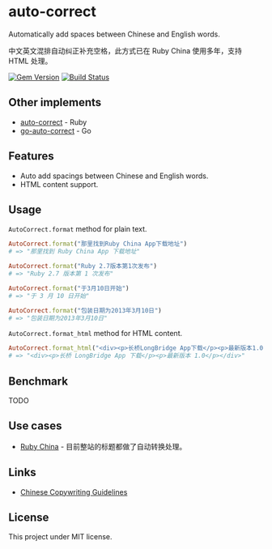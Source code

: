 # auto-correct

Automatically add spaces between Chinese and English words.

中文英文混排自动纠正补充空格，此方式已在 Ruby China 使用多年，支持 HTML 处理。

[![Gem Version](https://badge.fury.io/rb/auto-correct.svg)](https://rubygems.org/gems/auto-correct) [![Build
Status](https://api.travis-ci.org/huacnlee/auto-correct.svg?branch=master&.svg)](http://travis-ci.org/huacnlee/auto-correct)


## Other implements

- [auto-correct](https://github.com/huacnlee/auto-correct) - Ruby
- [go-auto-correct](https://github.com/huacnlee/go-auto-correct) - Go

## Features

- Auto add spacings between Chinese and English words.
- HTML content support.

## Usage

`AutoCorrect.format` method for plain text.

```ruby
AutoCorrect.format("那里找到Ruby China App下载地址")
# => "那里找到 Ruby China App 下载地址"

AutoCorrect.format("Ruby 2.7版本第1次发布")
# => "Ruby 2.7 版本第 1 次发布"

AutoCorrect.format("于3月10日开始")
# => "于 3 月 10 日开始"

AutoCorrect.format("包装日期为2013年3月10日")
# => "包装日期为2013年3月10日"
```

`AutoCorrect.format_html` method for HTML content.

```ruby
AutoCorrect.format_html("<div><p>长桥LongBridge App下载</p><p>最新版本1.0</p></div>")
# => "<div><p>长桥 LongBridge App 下载</p><p>最新版本 1.0</p></div>"
```

## Benchmark

TODO

## Use cases

* [Ruby China](https://ruby-china.org) - 目前整站的标题都做了自动转换处理。

## Links

* [Chinese Copywriting Guidelines](https://github.com/sparanoid/chinese-copywriting-guidelines)

## License

This project under MIT license.
